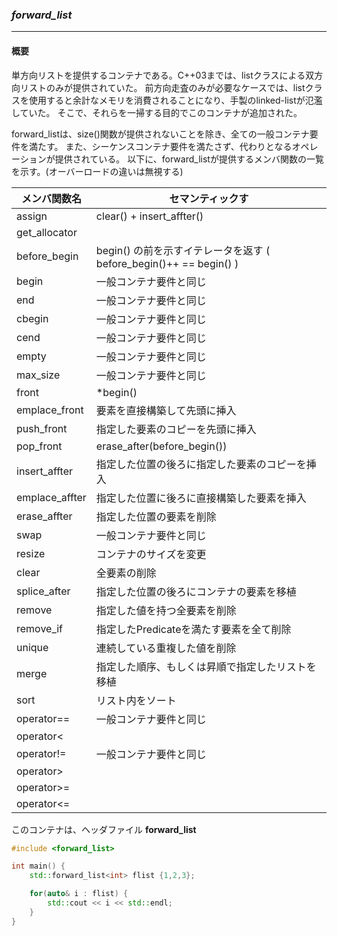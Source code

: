 ### *forward_list*
---
#### 概要
単方向リストを提供するコンテナである。C++03までは、listクラスによる双方向リストのみが提供されていた。
前方向走査のみが必要なケースでは、listクラスを使用すると余計なメモリを消費されることになり、手製のlinked-listが氾濫していた。
そこで、それらを一掃する目的でこのコンテナが追加された。

forward_listは、size()関数が提供されないことを除き、全ての一般コンテナ要件を満たす。
また、シーケンスコンテナ要件を満たさず、代わりとなるオペレーションが提供されている。
以下に、forward_listが提供するメンバ関数の一覧を示す。(オーバーロードの違いは無視する)

| メンバ関数名 | セマンティックす|
| -- | -- |
| assign | clear() + insert_affter() |
| get_allocator | |
| before_begin | begin() の前を示すイテレータを返す ( before_begin()++ == begin() ) |
| begin | 一般コンテナ要件と同じ |
| end | 一般コンテナ要件と同じ |
| cbegin | 一般コンテナ要件と同じ |
| cend | 一般コンテナ要件と同じ |
| empty | 一般コンテナ要件と同じ |
| max_size | 一般コンテナ要件と同じ |
| front | \*begin() |
| emplace_front | 要素を直接構築して先頭に挿入 |
| push_front | 指定した要素のコピーを先頭に挿入 |
| pop_front | erase_after(before_begin()) |
| insert_affter | 指定した位置の後ろに指定した要素のコピーを挿入 |
| emplace_affter | 指定した位置に後ろに直接構築した要素を挿入 |
| erase_affter | 指定した位置の要素を削除 |
| swap | 一般コンテナ要件と同じ |
| resize | コンテナのサイズを変更|
| clear | 全要素の削除|
| splice_after | 指定した位置の後ろにコンテナの要素を移植 |
| remove | 指定した値を持つ全要素を削除 |
| remove_if | 指定したPredicateを満たす要素を全て削除 |
| unique | 連続している重複した値を削除 |
| merge | 指定した順序、もしくは昇順で指定したリストを移植 |
| sort | リスト内をソート|
| operator== | 一般コンテナ要件と同じ |
| operator< | |
| operator!= | 一般コンテナ要件と同じ |
| operator> | |
| operator>= | |
| operator<= | |


このコンテナは、ヘッダファイル **forward_list**

```c++
#include <forward_list>

int main() {
    std::forward_list<int> flist {1,2,3};

    for(auto& i : flist) {
        std::cout << i << std::endl;
    }
}
```
